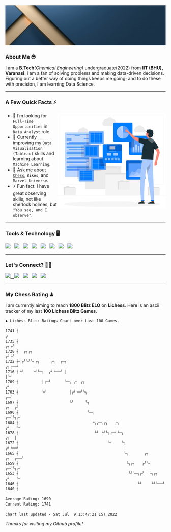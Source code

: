   <img src= "https://github.com/Laxman-Lakhan/Laxman-Lakhan/blob/master/Assets/Header.gif">

### About Me 🤓

I am a **B.Tech**_(Chemical Engineering)_ undergraduate(2022) from **IIT (BHU), Varanasi**. I am a fan of solving problems and making data-driven decisions. Figuring out a better way of doing things keeps me going; and to do these with precision, I am learning Data Science.

---

### A Few Quick Facts ⚡️
<img align="right" alt="Coding" width="340" src="https://github.com/Laxman-Lakhan/Laxman-Lakhan/blob/master/Assets/Data_Vector.jpg">   

- 🤝 I’m looking for `Full-Time Opportunities` in `Data Analyst` role.
- 📖 Currently improving my `Data Visualisation (Tableau)` skills and learning about `Machine Learning`.
- 💬 Ask me about [`Chess`](https://lichess.org/@/YourKingIsInDanger), `Bikes`, and `Marvel Universe`.
- ⚡️ Fun fact: I have great observing skills, not like sherlock holmes, but `"You see, and I observe"`.

---
### Tools & Technology 🖥

<img src="https://img.shields.io/badge/Python-white?logo=Python&logoColor=ColorName&style=ShieldStyle" /> &nbsp;
<img src="https://img.shields.io/badge/MySQL-white?logo=MySQL&logoColor=ColorName&style=ShieldStyle" /> &nbsp;
<img src="https://img.shields.io/badge/Tableau-white?logo=Tableau&logoColor=ColorName&style=ShieldStyle" /> &nbsp;
<img src="https://img.shields.io/badge/Excel-white?logo=Microsoft+Excel&logoColor=196F3D&style=ShieldStyle" /> &nbsp;
<img src="https://img.shields.io/badge/Jupyter-white?logo=Jupyter&logoColor=ColorName&style=ShieldStyle" /> &nbsp;
<img src="https://img.shields.io/badge/pandas-white?logo=Pandas&logoColor=000080&style=ShieldStyle" /> &nbsp;
<img src="https://img.shields.io/badge/numpy-white?logo=Numpy&logoColor=85C1E9&style=ShieldStyle" /> &nbsp;
<img src="https://img.shields.io/badge/scikit learn-white?logo=Scikit+Learn&logoColor=ColorName&style=ShieldStyle" /> &nbsp;



---

### Let's Connect? 🫳🏻

<a href="mailto:laxmansingh.lakhan@gmail.com"> <img src="https://img.icons8.com/fluent/48/000000/gmail.png" width="3.5%"/> &nbsp;
[<img src="https://img.icons8.com/color/48/000000/linkedin.png" width="3.5%"/>](https://www.linkedin.com/in/laxman-lakhan/)  &nbsp;
[<img src="https://img.icons8.com/fluent/48/000000/facebook-new.png" width="3.5%"/>](https://www.facebook.com/s.laxmanlakhan/)  &nbsp;
[<img src="https://img.icons8.com/fluent/48/000000/instagram-new.png" width="3.5%"/>](https://www.instagram.com/laxman.lakhan/)  &nbsp;
[<img src="https://img.icons8.com/color/48/000000/twitter.png" width="3.5%"/>](https://twitter.com/laxman__lakhan)  &nbsp;

 ---
  
### My Chess Rating ♟
  
I am currently aiming to reach **1800 Blitz ELO** on **Lichess**. Here is an ascii tracker of my last **100 Lichess Blitz Games**.

  ```
  ♟︎ 𝙻𝚒𝚌𝚑𝚎𝚜𝚜 𝙱𝚕𝚒𝚝𝚣 𝚁𝚊𝚝𝚒𝚗𝚐𝚜 𝙲𝚑𝚊𝚛𝚝 𝚘𝚟𝚎𝚛 𝙻𝚊𝚜𝚝 𝟷00 𝙶𝚊𝚖𝚎𝚜.
  
1741 ┤                                                                                                  ╭
1735 ┤                                                                                               ╭╮╭╯
1728 ┤  ╭╮╭╮                                                                                        ╭╯╰╯
1722 ┼╮╭╯╰╯╰╮╭╮     ╭╮  ╭─╮                                                                    ╭╮╭──╯
1716 ┤╰╯    ╰╯╰─╮  ╭╯╰──╯ │                                                                    │╰╯
1709 ┤          │╭─╯      ╰─╮ ╭╮ ╭╮                                                           ╭╯
1703 ┤          ╰╯          │╭╯╰─╯╰╮                                                        ╭─╯
1697 ┤                      ╰╯     ╰╮                                                  ╭╮  ╭╯
1690 ┤                              ╰─╮                                              ╭─╯╰╮╭╯
1684 ┤                                ╰╮╭─╮╭╮   ╭╮                                  ╭╯   ╰╯
1678 ┤                                 ╰╯ ╰╯╰╮╭─╯╰─╮                            ╭╮  │
1672 ┤                                       ╰╯    ╰╮                          ╭╯╰──╯
1665 ┤                                              ╰╮       ╭╮         ╭╮  ╭──╯
1659 ┤                                               ╰╮╭╮   ╭╯╰╮      ╭─╯╰╮╭╯
1653 ┤                                                ╰╯╰─╮╭╯  ╰╮╭╮  ╭╯   ╰╯
1646 ┤                                                    ╰╯    ╰╯╰──╯
1640 ┤ 

Average Rating: 1690
Current Rating: 1741

Chart last updated - Sat Jul  9 13:47:21 IST 2022  
  ```
  
  
*Thanks for visiting my Github profile!*
